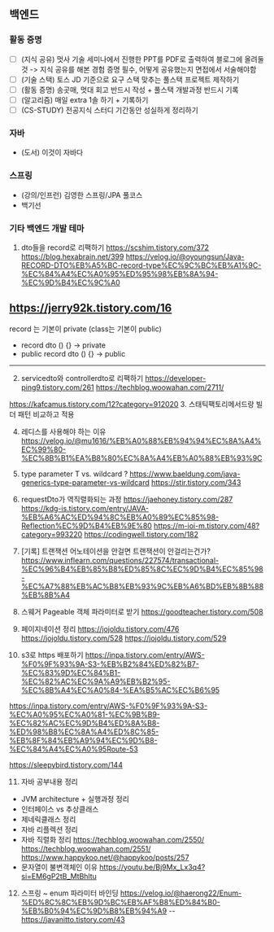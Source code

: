 ## 백엔드

### 활동 증명
- [ ] (지식 공유) 멋사 기술 세미나에서 진행한 PPT를 PDF로 출력하여 블로그에 올려둘 것
-> 지식 공유를 해본 경험 증명 필수, 어떻게 공유했는지 면접에서 서술해야함
- [ ] (기술 스택) 토스 JD 기준으로 요구 스택 맞추는 풀스택 프로젝트 제작하기
- [ ] (활동 증명) 송곳매, 멋대 회고 반드시 작성 + 풀스택 개발과정 반드시 기록
- [ ] (알고리즘) 매일 extra 1솔 하기 + 기록하기
- [ ] (CS-STUDY) 전공지식 스터디 기간동안 성실하게 정리하기

### 자바
- (도서) 이것이 자바다

### 스프링
- (강의/인프런) 김영한 스프링/JPA 풀코스
- 백기선

### 기타 백엔드 개발 테마

1. dto들을 record로 리팩하기
https://scshim.tistory.com/372
https://blog.hexabrain.net/399
https://velog.io/@oyoungsun/Java-RECORD-DTO%EB%A5%BC-record-type%EC%9C%BC%EB%A1%9C-%EC%84%A4%EC%A0%95%ED%95%98%EB%8A%94-%EC%9D%B4%EC%9C%A0

https://jerry92k.tistory.com/16
---
record 는 기본이 private (class는 기본이 public)

- record dto () {} -> private
- public record dto () {} -> public
---

2. servicedto와 controllerdto로 리팩하기
https://developer-ping9.tistory.com/261
https://techblog.woowahan.com/2711/

https://kafcamus.tistory.com/12?category=912020
3. 스태틱팩토리메서드랑 빌더 패턴 비교하고 적용

4. 레디스를 사용해야 하는 이유
https://velog.io/@mu1616/%EB%A0%88%EB%94%94%EC%8A%A4%EC%99%80-%EC%8B%B1%EA%B8%80%EC%8A%A4%EB%A0%88%EB%93%9C

5. type parameter T vs. wildcard ?
https://www.baeldung.com/java-generics-type-parameter-vs-wildcard
https://stir.tistory.com/343

6. requestDto가 역직렬화되는 과정
https://jaehoney.tistory.com/287
https://kdg-is.tistory.com/entry/JAVA-%EB%A6%AC%ED%94%8C%EB%A0%89%EC%85%98-Reflection%EC%9D%B4%EB%9E%80
https://m-ioi-m.tistory.com/48?category=993220
https://codingwell.tistory.com/182

7. [기록] 트랜잭션 어노테이션을 안걸면 트랜잭션이 안걸리는건가?
https://www.inflearn.com/questions/227574/transactional-%EC%96%B4%EB%85%B8%ED%85%8C%EC%9D%B4%EC%85%98-%EC%A7%88%EB%AC%B8%EB%93%9C%EB%A6%BD%EB%8B%88%EB%8B%A4

8. 스웨거 Pageable 객체 파라미터로 받기
https://goodteacher.tistory.com/508

9. 페이지네이션 정리
https://jojoldu.tistory.com/476
https://jojoldu.tistory.com/528
https://jojoldu.tistory.com/529

10. s3로 https 배포하기
https://inpa.tistory.com/entry/AWS-%F0%9F%93%9A-S3-%EB%B2%84%ED%82%B7-%EC%83%9D%EC%84%B1-%EC%82%AC%EC%9A%A9%EB%B2%95-%EC%8B%A4%EC%A0%84-%EA%B5%AC%EC%B6%95

https://inpa.tistory.com/entry/AWS-%F0%9F%93%9A-S3-%EC%A0%95%EC%A0%81-%EC%9B%B9-%EC%82%AC%EC%9D%B4%ED%8A%B8-%ED%98%B8%EC%8A%A4%ED%8C%85-%EB%8F%84%EB%A9%94%EC%9D%B8-%EC%84%A4%EC%A0%95Route-53

https://sleepybird.tistory.com/144

11. 자바 공부내용 정리
- JVM architecture + 실행과정 정리
- 인터페이스 vs 추상클래스
- 제네릭클래스 정리
- 자바 리플렉션 정리
- 자바 직렬화 정리
https://techblog.woowahan.com/2550/
https://techblog.woowahan.com/2551/
https://www.happykoo.net/@happykoo/posts/257
- 문자열이 불변객체인 이유
https://youtu.be/Bj9Mx_Lx3q4?si=EM6gP2tB_MtBhltu

12. 스프링 ~ enum 파라미터 바인딩
https://velog.io/@haerong22/Enum-%ED%8C%8C%EB%9D%BC%EB%AF%B8%ED%84%B0-%EB%B0%94%EC%9D%B8%EB%94%A9
--
https://javanitto.tistory.com/43